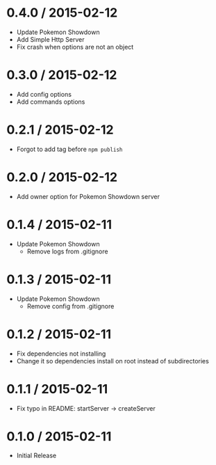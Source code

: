 0.4.0 / 2015-02-12
==================

  * Update Pokemon Showdown
  * Add Simple Http Server
  * Fix crash when options are not an object

0.3.0 / 2015-02-12
==================

  * Add config options
  * Add commands options

0.2.1 / 2015-02-12
==================

  * Forgot to add tag before `npm publish`

0.2.0 / 2015-02-12
==================

  * Add owner option for Pokemon Showdown server

0.1.4 / 2015-02-11
==================

  * Update Pokemon Showdown
    - Remove logs from .gitignore

0.1.3 / 2015-02-11
==================

  * Update Pokemon Showdown
    - Remove config from .gitignore

0.1.2 / 2015-02-11
==================

  * Fix dependencies not installing
  * Change it so dependencies install on root instead of subdirectories

0.1.1 / 2015-02-11
==================

  * Fix typo in README: startServer -> createServer

0.1.0 / 2015-02-11
==================

  * Initial Release
